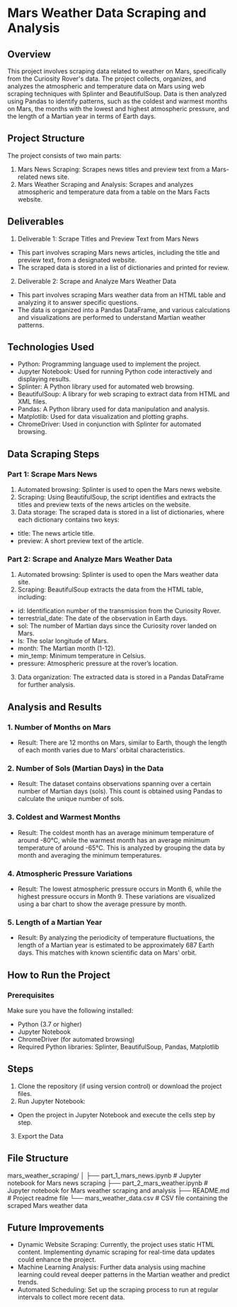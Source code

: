 # Mars Weather Data Scraping and Analysis

## Overview
This project involves scraping data related to weather on Mars, specifically from the Curiosity Rover's data. The project collects, organizes, and analyzes the atmospheric and temperature data on Mars using web scraping techniques with Splinter and BeautifulSoup. Data is then analyzed using Pandas to identify patterns, such as the coldest and warmest months on Mars, the months with the lowest and highest atmospheric pressure, and the length of a Martian year in terms of Earth days.

## Project Structure

The project consists of two main parts:
1. Mars News Scraping: Scrapes news titles and preview text from a Mars-related news site.
2. Mars Weather Scraping and Analysis: Scrapes and analyzes atmospheric and temperature data from a table on the Mars Facts website.

## Deliverables
1. Deliverable 1: Scrape Titles and Preview Text from Mars News
  - This part involves scraping Mars news articles, including the title and preview text, from a designated website.
  - The scraped data is stored in a list of dictionaries and printed for review.
2. Deliverable 2: Scrape and Analyze Mars Weather Data
  - This part involves scraping Mars weather data from an HTML table and analyzing it to answer specific questions.
  - The data is organized into a Pandas DataFrame, and various calculations and visualizations are performed to understand Martian weather patterns.

## Technologies Used
- Python: Programming language used to implement the project.
- Jupyter Notebook: Used for running Python code interactively and displaying results.
- Splinter: A Python library used for automated web browsing.
- BeautifulSoup: A library for web scraping to extract data from HTML and XML files.
- Pandas: A Python library used for data manipulation and analysis.
- Matplotlib: Used for data visualization and plotting graphs.
- ChromeDriver: Used in conjunction with Splinter for automated browsing.

## Data Scraping Steps
### Part 1: Scrape Mars News
1. Automated browsing: Splinter is used to open the Mars news website.
2. Scraping: Using BeautifulSoup, the script identifies and extracts the titles and preview texts of the news articles on the website.
3. Data storage: The scraped data is stored in a list of dictionaries, where each dictionary contains two keys:
  - title: The news article title.
  - preview: A short preview text of the article.

### Part 2: Scrape and Analyze Mars Weather Data
1. Automated browsing: Splinter is used to open the Mars weather data site.
2. Scraping: BeautifulSoup extracts the data from the HTML table, including:
  - id: Identification number of the transmission from the Curiosity Rover.
  - terrestrial_date: The date of the observation in Earth days.
  - sol: The number of Martian days since the Curiosity rover landed on Mars.
  - ls: The solar longitude of Mars.
  - month: The Martian month (1-12).
  - min_temp: Minimum temperature in Celsius.
  - pressure: Atmospheric pressure at the rover’s location.
3. Data organization: The extracted data is stored in a Pandas DataFrame for further analysis.

## Analysis and Results
### 1. Number of Months on Mars
- Result: There are 12 months on Mars, similar to Earth, though the length of each month varies due to Mars’ orbital characteristics.
### 2. Number of Sols (Martian Days) in the Data
- Result: The dataset contains observations spanning over a certain number of Martian days (sols). This count is obtained using Pandas to calculate the unique number of sols.
### 3. Coldest and Warmest Months
- Result: The coldest month has an average minimum temperature of around -80°C, while the warmest month has an average minimum temperature of around -65°C. This is analyzed by grouping the data by month and averaging the minimum temperatures.
### 4. Atmospheric Pressure Variations
- Result: The lowest atmospheric pressure occurs in Month 6, while the highest pressure occurs in Month 9. These variations are visualized using a bar chart to show the average pressure by month.
### 5. Length of a Martian Year
- Result: By analyzing the periodicity of temperature fluctuations, the length of a Martian year is estimated to be approximately 687 Earth days. This matches with known scientific data on Mars' orbit.

## How to Run the Project
### Prerequisites
Make sure you have the following installed:
  - Python (3.7 or higher)
  - Jupyter Notebook
  - ChromeDriver (for automated browsing)
  - Required Python libraries: Splinter, BeautifulSoup, Pandas, Matplotlib

## Steps
1. Clone the repository (if using version control) or download the project files.
2. Run Jupyter Notebook:
  - Open the project in Jupyter Notebook and execute the cells step by step.
3. Export the Data

## File Structure
mars_weather_scraping/
│
├── part_1_mars_news.ipynb          # Jupyter notebook for Mars news scraping
├── part_2_mars_weather.ipynb       # Jupyter notebook for Mars weather scraping and analysis
├── README.md                       # Project readme file
└── mars_weather_data.csv           # CSV file containing the scraped Mars weather data

## Future Improvements
- Dynamic Website Scraping: Currently, the project uses static HTML content. Implementing dynamic scraping for real-time data updates could enhance the project.
- Machine Learning Analysis: Further data analysis using machine learning could reveal deeper patterns in the Martian weather and predict trends.
- Automated Scheduling: Set up the scraping process to run at regular intervals to collect more recent data.
